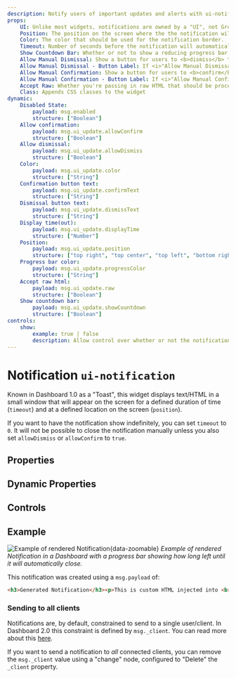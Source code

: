 ```yaml
---
description: Notify users of important updates and alerts with ui-notification in Node-RED Dashboard 2.0.
props:
    UI: Unlike most widgets, notifications are owned by a "UI", not Group. This allows for notifications to be displayed across all pages.
    Position: The position on the screen where the the notification will appear.
    Color: The color that should be used for the notification border.
    Timeout: Number of seconds before the notification will automatically close.
    Show Countdown Bar: Whether or not to show a reducing progress bar to indicate the time remaining before the notification will close.
    Allow Manual Dismissal: Show a button for users to <b>dismiss</b> the notification. Otherwise, will only close after Timeout.
    Allow Manual Dismissal - Button Label: If <i>"Allow Manual Dismissal"</i> is enabled, this is the label for the button.
    Allow Manual Confirmation: Show a button for users to <b>confirm</b> the notification. Otherwise, will only close after Timeout.
    Allow Manual Confirmation - Button Label: If <i>"Allow Manual Confirmation"</i> is enabled, this is the label for the button.
    Accept Raw: Whether you're passing in raw HTML that should be processed client-side.
    Class: Appends CSS classes to the widget
dynamic:
    Disabled State:
        payload: msg.enabled
        structure: ["Boolean"]
    Allow confirmation:
        payload: msg.ui_update.allowConfirm
        structure: ["Boolean"]
    Allow dismissal:
        payload: msg.ui_update.allowDismiss
        structure: ["Boolean"]
    Color:
        payload: msg.ui_update.color
        structure: ["String"]
    Confirmation button text:
        payload: msg.ui_update.confirmText
        structure: ["String"]
    Dismissal button text:
        payload: msg.ui_update.dismissText
        structure: ["String"]
    Display time(out):
        payload: msg.ui_update.displayTime
        structure: ["Number"]
    Position:
        payload: msg.ui_update.position
        structure: ["top right", "top center", "top left", "bottom right", "bottom center", "bottom left", "center center"]
    Progress bar color:
        payload: msg.ui_update.progressColor
        structure: ["String"]
    Accept raw html:
        payload: msg.ui_update.raw
        structure: ["Boolean"]
    Show countdown bar:
        payload: msg.ui_update.showCountdown
        structure: ["Boolean"]
controls:
    show:
        example: true | false
        description: Allow control over whether or not the notification is visible.
---
```


<script setup>
    import AddedIn from '../../../components/AddedIn.vue';
    import TryDemo from "./../../../components/TryDemo.vue";
</script>

# Notification `ui-notification` <AddedIn version="0.5.0" />

<TryDemo href="notification" />

Known in Dashboard 1.0 as a "Toast", this widget displays text/HTML in a small window that will appear on the screen for a defined duration of time (`timeout`) and at a defined location on the screen (`position`).

If you want to have the notification show indefinitely, you can set `timeout` to `0`. It will not be possible to close the notification manually unless you also set `allowDismiss` or `allowConfirm` to `true`.

## Properties

<PropsTable/>

## Dynamic Properties

<DynamicPropsTable/>

## Controls

<ControlsTable/>

## Example

![Example of rendered Notification](/images/node-examples/ui-notification.png "Example of rendered Notification"){data-zoomable}
*Example of rendered Notification in a Dashboard with a progress bar showing how long left until it will automatically close.*

This notification was created using a `msg.payload` of:

```html
<h3>Generated Notification</h3><p>This is custom HTML injected into <b>Node-RED</b></p>
```

### Sending to all clients

Notifications are, by default, constrained to send to a single user/client. In Dashboard 2.0 this constraint is defined by `msg._client`. You can read more about this [here](../../user/multi-tenancy.md#configuring-client-data).

If you want to send a notification to _all_ connected clients, you can remove the `msg._client` value using a "change" node, configured to "Delete" the `_client` property.